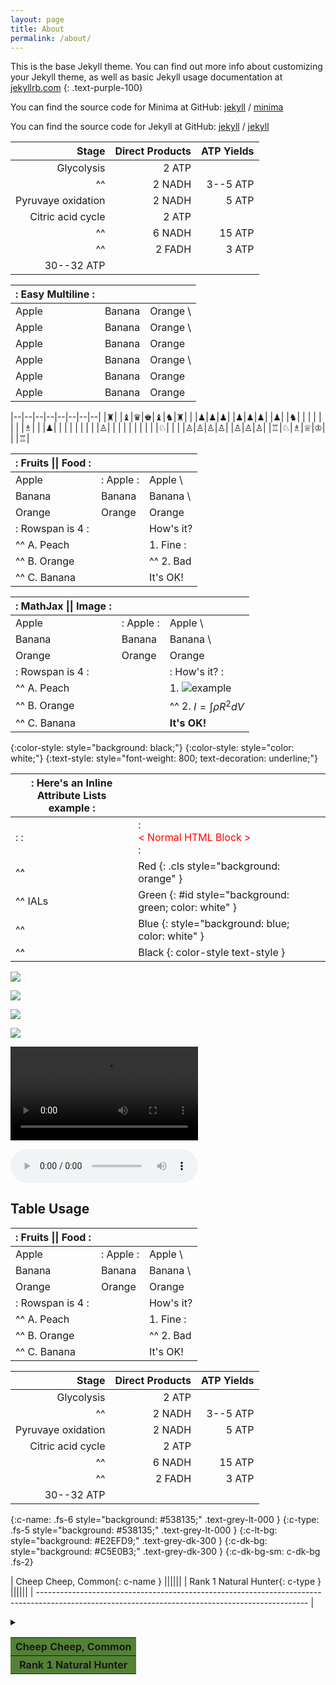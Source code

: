```yaml
---
layout: page
title: About
permalink: /about/
---
```


This is the base Jekyll theme. You can find out more info about customizing your Jekyll theme, as well as basic Jekyll usage documentation at [jekyllrb.com](https://jekyllrb.com/)
{: .text-purple-100}

You can find the source code for Minima at GitHub:
[jekyll][jekyll-organization] /
[minima](https://github.com/jekyll/minima)

You can find the source code for Jekyll at GitHub:
[jekyll][jekyll-organization] /
[jekyll](https://github.com/jekyll/jekyll)


[jekyll-organization]: https://github.com/jekyll

|              Stage | Direct Products | ATP Yields |
| -----------------: | --------------: | ---------: |
|         Glycolysis |          2 ATP              ||
| ^^                 |          2 NADH |   3--5 ATP |
| Pyruvaye oxidation |          2 NADH |      5 ATP |
|  Citric acid cycle |          2 ATP              ||
| ^^                 |          6 NADH |     15 ATP |
| ^^                 |          2 FADH |      3 ATP |
|                               30--32 ATP        |||

| :    Easy Multiline   : |||
| :----- | :----- | :------ |
| Apple  | Banana | Orange  \
| Apple  | Banana | Orange  \
| Apple  | Banana | Orange
| Apple  | Banana | Orange  \
| Apple  | Banana | Orange  |
| Apple  | Banana | Orange  |

|--|--|--|--|--|--|--|--|
|♜| |♝|♛|♚|♝|♞|♜|
| |♟|♟|♟| |♟|♟|♟|
|♟| |♞| | | | | |
| |♗| | |♟| | | |
| | | | |♙| | | |
| | | | | |♘| | |
|♙|♙|♙|♙| |♙|♙|♙|
|♖|♘|♗|♕|♔| | |♖|

| :        Fruits \|\| Food       : |||
| :--------- | :-------- | :--------  |
| Apple      | : Apple : | Apple      \
| Banana     |   Banana  | Banana     \
| Orange     |   Orange  | Orange     |
| :   Rowspan is 4    : || How's it?  |
|^^    A. Peach         ||   1. Fine :|
|^^    B. Orange        ||^^ 2. Bad   |
|^^    C. Banana        ||  It's OK!  |

| :                   MathJax \|\| Image                 : |||
| :------------ | :-------- | :----------------------------- |
| Apple         | : Apple : | Apple                          \
| Banana        | Banana    | Banana                         \
| Orange        | Orange    | Orange                         |
| :     Rowspan is 4     : || :        How's it?           : |
| ^^     A. Peach          ||    1. ![example][cell-image]   |
| ^^     B. Orange         || ^^ 2. $I = \int \rho R^{2} dV$ |
| ^^     C. Banana         || **It's OK!**                   |

[cell-image]: https://jekyllrb.com/img/octojekyll.png "An exemplary image"

{:color-style: style="background: black;"}
{:color-style: style="color: white;"}
{:text-style: style="font-weight: 800; text-decoration: underline;"}

|:             Here's an Inline Attribute Lists example                :||||
| ------- | ------------------ | -------------------- | ------------------ |
|:       :|:  <div style="color: red;"> &lt; Normal HTML Block > </div> :|||
| ^^      |   Red    {: .cls style="background: orange" }                |||
| ^^ IALs |   Green  {: #id style="background: green; color: white" }    |||
| ^^      |   Blue   {: style="background: blue; color: white" }         |||
| ^^      |   Black  {: color-style text-style }                         |||

![](http://open.spotify.com/track/4Dg5moVCTqxAb7Wr8Dq2T5)

![](https://www.youtube.com/watch?v=Ptk_1Dc2iPY)

![](//www.youtube.com/watch?v=Ptk_1Dc2iPY?width=800&height=500)

![](https://soundcloud.com/aviciiofficial/preview-avicii-vs-lenny)

![](//www.html5rocks.com/en/tutorials/video/basics/devstories.webm)

![](//www.soundhelix.com/examples/mp3/SoundHelix-Song-1.mp3?autoplay=1&loop=1)

## Table Usage

| :        Fruits \|\| Food       : |||
| :--------- | :-------- | :--------  |
| Apple      | : Apple : | Apple      \
| Banana     |   Banana  | Banana     \
| Orange     |   Orange  | Orange     |
| :   Rowspan is 4    : || How's it?  |
|^^    A. Peach         ||   1. Fine :|
|^^    B. Orange        ||^^ 2. Bad   |
|^^    C. Banana        ||  It's OK!  |

|              Stage | Direct Products | ATP Yields |
| -----------------: | --------------: | ---------: |
|         Glycolysis |          2 ATP              ||
| ^^                 |          2 NADH |   3--5 ATP |
| Pyruvaye oxidation |          2 NADH |      5 ATP |
|  Citric acid cycle |          2 ATP              ||
| ^^                 |          6 NADH |     15 ATP |
| ^^                 |          2 FADH |      3 ATP |
|                               30--32 ATP        |||

{:c-name: .fs-6 style="background: #538135;" .text-grey-lt-000 }
{:c-type: .fs-5 style="background: #538135;" .text-grey-lt-000 }
{:c-lt-bg: style="background: #E2EFD9;" .text-grey-dk-300 }
{:c-dk-bg: style="background: #C5E0B3;" .text-grey-dk-300 }
{:c-dk-bg-sm: c-dk-bg .fs-2}

| Cheep Cheep, Common{: c-name }                                                                                                                    ||||||
| Rank 1 Natural Hunter{: c-type }                                                                                                                  ||||||
| ------------------------------------------------------------------------------------------------------------------------------------------------- |

<details markdown="block">
  <summary>
    <div class="table-wrapper"><table class="creature-table"> <tbody> <tr> <th colspan="6" class="fs-6 text-grey-lt-000" style="background: #538135;">Cheep Cheep, Common</th></tr><tr><th colspan="6" class="fs-5 text-grey-lt-000" style="background: #538135;">Rank 1 Natural Hunter</th></tr></tbody></table></div>
  </summary>

| **HP**: 12 {: c-dk-bg } || **MP**: 0 {: c-dk-bg } || **SP**: 12 {: c-dk-bg }                                                                      ||
| Defense: 2 (Civilian) {: c-lt-bg } ||| Concentration: 11 {: c-lt-bg }                                                                             |||
| Initiative: +4 {: c-lt-bg } ||| Evasion: 14 {: c-lt-bg }                                                                                          |||
| Size: Small {: c-lt-bg } ||| Vitality: 13 {: c-lt-bg }                                                                                            |||
| Movement: 6 (Swimming), 1 (Walking) {: c-lt-bg }                                                                                                  ||||||
| **Spurt Water** {: c-dk-bg } ||| Damage: 7 {: c-dk-bg }                                                                                           |||
| To-Hit Check: +8 {: c-dk-bg } ||| Range: Projectile 4 {: c-dk-bg }                                                                                |||
| **Arc Shot** {: c-lt-bg } ||| Damage: 7, Water {: c-lt-bg }                                                                                       |||
| 4 Stamina {: c-lt-bg } ||| Range: Projectile 12-16 {: c-lt-bg }                                                                                   |||
| You may ignore allies, enemies and any obstacles that do not reach higher than 6 squares above you, for determining line of sight for this attack. {: c-lt-bg .fs-2 } ||||||
| **Jump Attack** {: c-lt-bg } ||| Damage: 10 {: c-lt-bg }                                                                                          |||
| 6 Stamina {: c-lt-bg } ||| Range: Jump 4, Melee {: c-lt-bg }                                                                                      |||
| You jump towards your target in a straight line, landing next to them, even if you have already reached your maximum Movement for the turn. You are Off-Balance until the start of your next turn. This attack cannot be performed if you are Halted or Slowed. {: c-lt-bg .fs-2 } ||||||
| **Default Weapon**: Cheep Water Spurt {: c-dk-bg }                                                                                                ||||||
| (Rank 1 Natural Rod, Water) {: c-dk-bg }                                                                                                          ||||||
| Accuracy: 4 {: c-dk-bg } || Attack: 5 {: c-dk-bg } || Durability: 6 {: c-dk-bg }                                                                  ||
| **Flying Fish** (Passive) {: c-lt-bg }                                                                                                            ||||||
| While on the surface of the water, this creature can jump as if its Athletics were 5 points higher. (Horiz. 4; Vert. 3) {: c-lt-bg .fs-2 } ||||||
| Limited Intelligence {: c-dk-bg .fs-4 }                                                                                                           ||||||
| Combat {: c-dk-bg-sm }       | 2 {: c-dk-bg-sm } | Willpower {: c-dk-bg-sm }   | 2 {: c-dk-bg-sm } | Accuracy {: c-dk-bg-sm }    | 4 {: c-dk-bg-sm }    |
| Hearts {: c-dk-bg-sm }       | 3 {: c-dk-bg-sm } | Magic {: c-dk-bg-sm }       | 0 {: c-dk-bg-sm } | Stamina {: c-dk-bg-sm }     | 3 {: c-dk-bg-sm }    |
| Athletics {: c-dk-bg-sm }    | 3 {: c-dk-bg-sm } | Arcana {: c-dk-bg-sm }      | 1 {: c-dk-bg-sm } | Nature {: c-dk-bg-sm }      | 2 {: c-dk-bg-sm }    |
| Civilization {: c-dk-bg-sm } | 0 {: c-dk-bg-sm } | Perception {: c-dk-bg-sm }  | 1 {: c-dk-bg-sm } | Agility {: c-dk-bg-sm }     | 4 {: c-dk-bg-sm }    |
| Fortitude {: c-dk-bg-sm }    | 3 {: c-dk-bg-sm } | Influence {: c-dk-bg-sm }   | 1 {: c-dk-bg-sm } | Command {: c-dk-bg-sm }     | 0 {: c-dk-bg-sm }    |
| Intimidate {: c-dk-bg-sm }   | 1 {: c-dk-bg-sm } | Discipline {: c-dk-bg-sm }  | 1 {: c-dk-bg-sm } | Insight {: c-dk-bg-sm }     | 1 {: c-dk-bg-sm }    |
| Mechanics {: c-dk-bg-sm }    | 0 {: c-dk-bg-sm } | Perform {: c-dk-bg-sm }     | 0 {: c-dk-bg-sm } | Guile {: c-dk-bg-sm }       | 1 {: c-dk-bg-sm }    |
| Smithing {: c-dk-bg-sm }     | 0 {: c-dk-bg-sm } | Enchanting {: c-dk-bg-sm }  | 0 {: c-dk-bg-sm } | Cooking {: c-dk-bg-sm }     | 0 {: c-dk-bg-sm }    |
| **Drops**: {: c-lt-bg }   | 5x Cheep Cheep Meat (Rank 1 Food Ingredient) {: c-lt-bg }                                                             |||||
|^^                         | 2x Cheep Cheep Fin (Rank 1 Critter, Spongy) {: c-lt-bg }                                                              |||||
{: .creature-table }

</details>